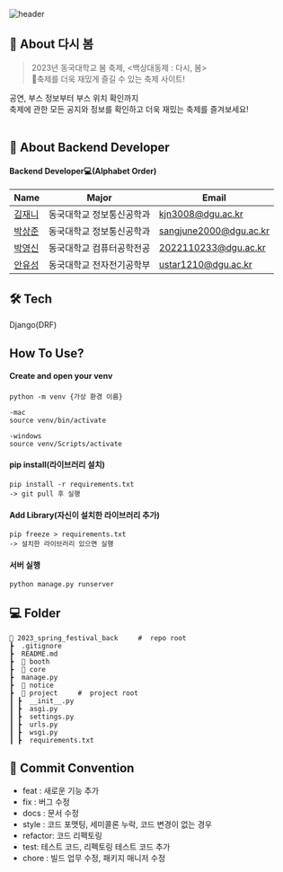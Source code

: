![header](https://capsule-render.vercel.app/api?type=waving&color=auto&height=300&section=header&text=다시%20봄&fontSize=60&animation=fadeIn&fontAlignY=38&desc=2023년%20동국대학교%20봄%20축제%20사이트&descAlignY=58&descAlign=62)

## 🌠  About 다시 봄
> 2023년 동국대학교 봄 축제, <백상대동제 : 다시, 봄> <br>
> 축제를 더욱 재밌게 즐길 수 있는 축제 사이트! <br>


공연, 부스 정보부터 부스 위치 확인까지 <br>
축제에 관한 모든 공지와 정보를 확인하고 더욱 재밌는 축제를 즐겨보세요! <br><br>


## 👋 About Backend Developer

#### Backend Developer💻(Alphabet Order)
| Name                                         | Major            | Email                |
| -------------------------------------------- | --------------  | ----------------------- |
| [김재니](https://github.com/kmjenny)   | 동국대학교 정보통신공학과  | kjn3008@dgu.ac.kr |
| [박상준](https://github.com/tkdwns414) | 동국대학교 정보통신공학과   | sangjune2000@dgu.ac.kr |
| [박영신](https://github.com/dudtlstm) | 동국대학교 컴퓨터공학전공    | 2022110233@dgu.ac.kr |
| [안유성](https://github.com/ustar1210) | 동국대학교 전자전기공학부    | ustar1210@dgu.ac.kr |




## 🛠️ Tech
Django(DRF)

## How To Use?
#### Create and open your venv
```
python -m venv {가상 환경 이름}

-mac
source venv/bin/activate

-windows
source venv/Scripts/activate
```


#### pip install(라이브러리 설치)
```
pip install -r requirements.txt
-> git pull 후 실행
```

#### Add Library(자신이 설치한 라이브러리 추가)
```
pip freeze > requirements.txt
-> 설치한 라이브러리 있으면 실행
```

#### 서버 실행
```
python manage.py runserver
```

## 💻 Folder

```
📂 2023_spring_festival_back     #  repo root
┣  .gitignore
┣  README.md
┣  📂 booth
┣  📂 core
┣  manage.py
┣  📂 notice
┣  📂 project     #  project root
┃ ┣  __init__.py
┃ ┣  asgi.py
┃ ┣  settings.py
┃ ┣  urls.py
┃ ┣  wsgi.py
┃ ┣  requirements.txt
```

## 🎯 Commit Convention
-   feat : 새로운 기능 추가
-   fix : 버그 수정
-   docs : 문서 수정
-   style : 코드 포맷팅, 세미콜론 누락, 코드 변경이 없는 경우
-   refactor: 코드 리펙토링
-   test: 테스트 코드, 리펙토링 테스트 코드 추가
-   chore : 빌드 업무 수정, 패키지 매니저 수정

